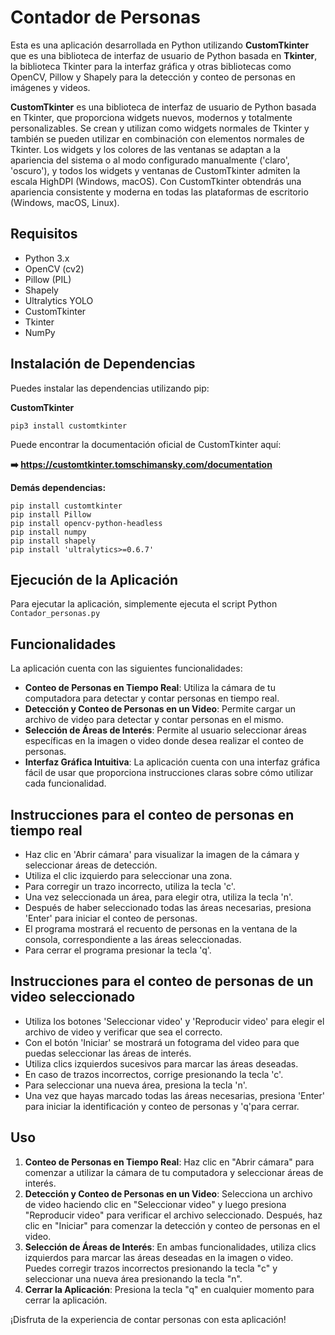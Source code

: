 # Contador de Personas

Esta es una aplicación desarrollada en Python utilizando **CustomTkinter** que es una biblioteca de interfaz de usuario de Python basada en **Tkinter**, la biblioteca Tkinter para la interfaz gráfica y otras bibliotecas como OpenCV, Pillow y Shapely para la detección y conteo de personas en imágenes y videos.

**CustomTkinter** es una biblioteca de interfaz de usuario de Python basada en Tkinter, que proporciona widgets nuevos, modernos y totalmente personalizables. Se crean y utilizan como widgets normales de Tkinter y también se pueden utilizar en combinación con elementos normales de Tkinter. Los widgets y los colores de las ventanas se adaptan a la apariencia del sistema o al modo configurado manualmente ('claro', 'oscuro'), y todos los widgets y ventanas de CustomTkinter admiten la escala HighDPI (Windows, macOS). Con CustomTkinter obtendrás una apariencia consistente y moderna en todas las plataformas de escritorio (Windows, macOS, Linux).

## Requisitos

- Python 3.x
- OpenCV (cv2)
- Pillow (PIL)
- Shapely
- Ultralytics YOLO
- CustomTkinter
- Tkinter
- NumPy

## Instalación de Dependencias

Puedes instalar las dependencias utilizando pip:

**CustomTkinter**
```
pip3 install customtkinter
```
Puede encontrar la documentación oficial de CustomTkinter aquí:

**➡️ https://customtkinter.tomschimansky.com/documentation**

**Demás dependencias:**
```
pip install customtkinter
pip install Pillow
pip install opencv-python-headless
pip install numpy
pip install shapely
pip install 'ultralytics>=0.6.7'
```
## Ejecución de la Aplicación

Para ejecutar la aplicación, simplemente ejecuta el script Python `Contador_personas.py`

## Funcionalidades

La aplicación cuenta con las siguientes funcionalidades:

- **Conteo de Personas en Tiempo Real**: Utiliza la cámara de tu computadora para detectar y contar personas en tiempo real.
- **Detección y Conteo de Personas en un Video**: Permite cargar un archivo de video para detectar y contar personas en el mismo.
- **Selección de Áreas de Interés**: Permite al usuario seleccionar áreas específicas en la imagen o video donde desea realizar el conteo de personas.
- **Interfaz Gráfica Intuitiva**: La aplicación cuenta con una interfaz gráfica fácil de usar que proporciona instrucciones claras sobre cómo utilizar cada funcionalidad.

## Instrucciones para el conteo de personas en tiempo real

- Haz clic en 'Abrir cámara' para visualizar la imagen de la cámara y seleccionar áreas de detección.
- Utiliza el clic izquierdo para seleccionar una zona.
- Para corregir un trazo incorrecto, utiliza la tecla 'c'.
- Una vez seleccionada un área, para elegir otra, utiliza la tecla 'n'.
- Después de haber seleccionado todas las áreas necesarias, presiona 'Enter' para iniciar el conteo de personas.
- El programa mostrará el recuento de personas en la ventana de la consola, correspondiente a las áreas seleccionadas.
- Para cerrar el programa presionar la tecla 'q'.

## Instrucciones para el conteo de personas de un video seleccionado

- Utiliza los botones 'Seleccionar video' y 'Reproducir video' para elegir el archivo de video y verificar que sea el correcto.
- Con el botón 'Iniciar' se mostrará un fotograma del video para que puedas seleccionar las áreas de interés.
- Utiliza clics izquierdos sucesivos para marcar las áreas deseadas.
- En caso de trazos incorrectos, corrige presionando la tecla 'c'.
- Para seleccionar una nueva área, presiona la tecla 'n'.
- Una vez que hayas marcado todas las áreas necesarias, presiona 'Enter' para iniciar la identificación y conteo de personas y 'q'para cerrar.

## Uso

1. **Conteo de Personas en Tiempo Real**: Haz clic en "Abrir cámara" para comenzar a utilizar la cámara de tu computadora y seleccionar áreas de interés.
2. **Detección y Conteo de Personas en un Video**: Selecciona un archivo de video haciendo clic en "Seleccionar video" y luego presiona "Reproducir video" para verificar el archivo seleccionado. Después, haz clic en "Iniciar" para comenzar la detección y conteo de personas en el video.
3. **Selección de Áreas de Interés**: En ambas funcionalidades, utiliza clics izquierdos para marcar las áreas deseadas en la imagen o video. Puedes corregir trazos incorrectos presionando la tecla "c" y seleccionar una nueva área presionando la tecla "n".
4. **Cerrar la Aplicación**: Presiona la tecla "q" en cualquier momento para cerrar la aplicación.

¡Disfruta de la experiencia de contar personas con esta aplicación!

